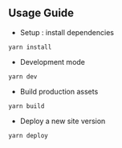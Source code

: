 ## Usage Guide

- Setup : install dependencies

```
yarn install
```

- Development mode

```
yarn dev
```

- Build production assets

```
yarn build
```

- Deploy a new site version

```
yarn deploy
```